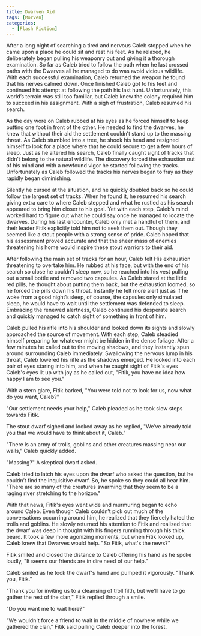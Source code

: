 ```yaml
---
title: Dwarven Aid
tags: [Morven]
categories:
  - [Flash Fiction]
---
```

After a long night of searching a tired and nervous Caleb stopped when he came upon a place he could sit and rest his feet.  As he relaxed, he deliberately began pulling his weaponry out and giving it a thorough examination.  So far as Caleb tried to follow the path when he last crossed paths with the Dwarves all he managed to do was avoid vicious wildlife.  With each successful examination, Caleb returned the weapon he found that his nerves calmed down.  Once finished Caleb got to his feet and continued his attempt at following the path his last hunt.  Unfortunately, this world’s terrain was still too familiar, but Caleb knew the colony required him to succeed in his assignment.  With a sigh of frustration, Caleb resumed his search.

As the day wore on Caleb rubbed at his eyes as he forced himself to keep putting one foot in front of the other.  He needed to find the dwarves, he knew that without their aid the settlement couldn’t stand up to the massing threat.<!-- more -->  As Caleb stumbled into a tree, he shook his head and resigned himself to look for a place where that he could secure to get a few hours of sleep.  Just as he altered his search, Caleb finally caught sight of tracks that didn’t belong to the natural wildlife.  The discovery forced the exhaustion out of his mind and with a newfound vigor he started following the tracks.  Unfortunately as Caleb followed the tracks his nerves began to fray as they rapidly began diminishing.

Silently he cursed at the situation, and he quickly doubled back so he could follow the largest set of tracks.  When he found it, he resumed his search giving extra care to where Caleb stepped and what he rustled as his search appeared to bring him closer to his goal.  Yet with each step, Caleb’s mind worked hard to figure out what he could say once he managed to locate the dwarves.  During his last encounter, Caleb only met a handful of them, and their leader Fitik explicitly told him not to seek them out.  Though they seemed like a stout people with a strong sense of pride.  Caleb hoped that his assessment proved accurate and that the sheer mass of enemies threatening his home would inspire these stout warriors to their aid.

After following the main set of tracks for an hour, Caleb felt His exhaustion threatening to overtake him.  He rubbed at his face, but with the end of his search so close he couldn’t sleep now, so he reached into his vest pulling out a small bottle and removed two capsules.  As Caleb stared at the little red pills, he thought about putting them back, but the exhaustion loomed, so he forced the pills down his throat.  Instantly he felt more alert just as if he woke from a good night’s sleep, of course, the capsules only simulated sleep, he would have to wait until the settlement was defended to sleep.  Embracing the renewed alertness, Caleb continued his desperate search and quickly managed to catch sight of something in front of him.

Caleb pulled his rifle into his shoulder and looked down its sights and slowly approached the source of movement.  With each step, Caleb steadied himself preparing for whatever might be hidden in the dense foliage.  After a few minutes he called out to the moving shadows, and they instantly spun around surrounding Caleb immediately.  Swallowing the nervous lump in his throat, Caleb lowered his rifle as the shadows emerged.  He looked into each pair of eyes staring into him, and when he caught sight of Fitik's eyes Caleb's eyes lit up with joy as he called out, "Fitik, you have no idea how happy I am to see you."

With a stern glare, Fitik barked, "You were told not to look for us, now what do you want, Caleb?"

"Our settlement needs your help," Caleb pleaded as he took slow steps towards Fitik.

The stout dwarf sighed and looked away as he replied, "We’ve already told you that we would have to think about it, Caleb."

"There is an army of trolls, goblins and other creatures massing near our walls,” Caleb quickly added.

"Massing?" A skeptical dwarf asked.

Caleb tried to latch his eyes upon the dwarf who asked the question, but he couldn’t find the inquisitive dwarf.  So, he spoke so they could all hear him.  "There are so many of the creatures swarming that they seem to be a raging river stretching to the horizon."

With that news, Fitik's eyes went wide and murmuring began to echo around Caleb.  Even though Caleb couldn’t pick out much of the conversations occurring around him, he realized that they fiercely hated the trolls and goblins.  He slowly returned his attention to Fitik and realized that the dwarf was deep in thought with his fingers running through his thick beard.  It took a few more agonizing moments, but when Fitik looked up, Caleb knew that Dwarves would help.  "So Fitik, what's the news?"

Fitik smiled and closed the distance to Caleb offering his hand as he spoke loudly, "It seems our friends are in dire need of our help."

Caleb smiled as he took the dwarf's hand and pumped it vigorously.  "Thank you, Fitik."

"Thank you for inviting us to a cleansing of troll filth, but we'll have to go gather the rest of the clan," Fitik replied through a smile.

"Do you want me to wait here?"

"We wouldn't force a friend to wait in the middle of nowhere while we gathered the clan," Fitik said pulling Caleb deeper into the forest.
